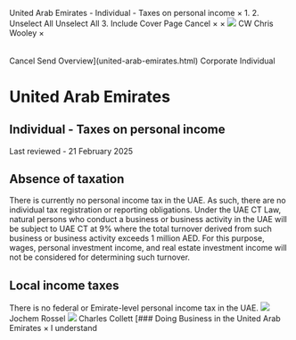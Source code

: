 United Arab Emirates - Individual - Taxes on personal income
×
1.
2.
Unselect All
Unselect All
3.
Include Cover Page
Cancel
×
×
![](-/media/world-wide-tax-summaries/attachments/global---chris-wooley.ashx%3Frev=ac5e5f3223b34096b1afc2a6009c7320&revision=ac5e5f32-23b3-4096-b1af-c2a6009c7320&hash=859B7ADC84DC2CBEC9760E9E6EE7DE6D0A8BFCDF)
CW
Chris Wooley
×
######
Cancel
Send
Overview](united-arab-emirates.html)
Corporate
Individual
# United Arab Emirates
## Individual - Taxes on personal income
Last reviewed - 21 February 2025
## Absence of taxation
There is currently no personal income tax in the UAE. As such, there are no individual tax registration or reporting obligations.
Under the UAE CT Law, natural persons who conduct a business or business activity in the UAE will be subject to UAE CT at 9% where the total turnover derived from such business or business activity exceeds 1 million AED. For this purpose, wages, personal investment income, and real estate investment income will not be considered for determining such turnover.
## Local income taxes
There is no federal or Emirate-level personal income tax in the UAE.
![](-/media/world-wide-tax-summaries/attachments/uae---jochem_rossel.ashx%3Frev=f128c625a29b4b58911e8af5d94c89c8&revision=f128c625-a29b-4b58-911e-8af5d94c89c8&hash=BE2C1AE6928A1142909DAC2AAA302BB3661E4BBD)
Jochem Rossel
![](-/media/world-wide-tax-summaries/unitedarabemiratescharles-collettct-team-photosjpg20250211080938745.ashx%3Frev=3996917b0a434adf8f8f119facba1a70&revision=3996917b-0a43-4adf-8f8f-119facba1a70&hash=871D858DF52795A6030E58E02D089862922DF7C5)
Charles Collett
[### Doing Business in the United Arab Emirates
×
I understand